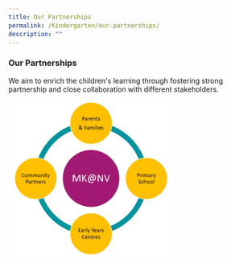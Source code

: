 ```yaml
---
title: Our Partnerships
permalink: /Kindergarten/our-partnerships/
description: ""
---
```

### Our Partnerships

We aim to enrich the children's learning through fostering strong partnership and close collaboration with different stakeholders.

<img src="/images/MK/Mk%20Partnership.jpg" 
     style="width:65%">